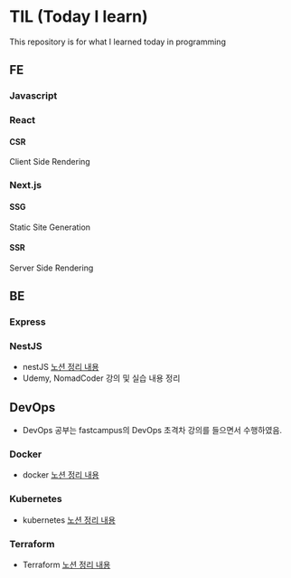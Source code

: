 # TIL (Today I learn)
This repository is for what I learned today in programming

## FE

### Javascript

### React

#### CSR
Client Side Rendering

### Next.js

#### SSG
Static Site Generation
#### SSR
Server Side Rendering

## BE

### Express

### NestJS
- nestJS [노션 정리 내용](https://lavender-noodle-3fc.notion.site/NestJS-0b1dd7f7c3db4e21ba5daffd5c43e8cc)
- Udemy, NomadCoder 강의 및 실습 내용 정리
## DevOps
- DevOps 공부는 fastcampus의 DevOps 초격차 강의를 들으면서 수행하였음.
### Docker
- docker 
[노션 정리 내용](https://lavender-noodle-3fc.notion.site/DevOps-Part5-755f952e4f9e4738888685538aa28195)
### Kubernetes
- kubernetes
[노션 정리 내용](https://lavender-noodle-3fc.notion.site/DevOps-Part5-755f952e4f9e4738888685538aa28195)
### Terraform
- Terraform
[노션 정리 내용](https://lavender-noodle-3fc.notion.site/DevOps-part4-ef371c7465f44c258026f9584e97d2c1)
